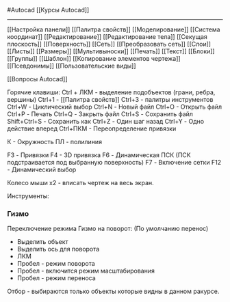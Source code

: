 #Autocad 
[[Курсы Autocad]]
__________
[[Настройка панели]]
[[Палитра свойств]]
[[Моделирование]]
[[Система координат]]
[[Редактирование]]
[[Редактирование тела]]
[[Секущая плоскость]]
[[Поверхность]]
[[Сеть]]
[[Преобразовать сеть]]
[[Слои]]
[[Листы]]
[[Размеры]]
[[Мультивыноски]]
[[Печать]]
[[Текст]]
[[Блоки]]
[[Группы]]
[[Шаблон]]
[[Копирование элементов чертежа]]
[[Псевдонимы]]
[[Пользовательские виды]]

[[Вопросы Autocad]]

Горячие клавиши:
Ctrl + ЛКМ - выделение подобъектов (грани, ребра, вершины)
Ctrl+1 - [[Палитра свойств]]
Ctrl+3 - палитры инструментов
Ctrl+W - Циклический выбор
Ctrl+N - Новый файл
Ctrl+О - Открыть файл
Ctrl+P - Печать
Ctrl+Q - Закрыть файл
Ctrl+S - Сохранить файл
Shift+Ctrl+S - Сохранить как
Ctrl+Z - Один шаг назад
Ctrl+Y - Одно действие вперед
Ctrl+ПКМ - Переопределение привязки

К - Окружность
ПЛ - полилиния

F3 - Привязки
F4 - 3D привязка
F6 - Динамическая ПСК (ПСК подстраивается под выбранную поверхность)
F7 - Включение сетки
F12 - Динамический выбор


Колесо мыши х2 - вписать чертеж на весь экран.

Инструменты:


### Гизмо
Переключение режима Гизмо на поворот: (По умолчанию перенос)
- Выделить объект
- Выделить ось для поворота
- ЛКМ
- Пробел - режим поворота
- Пробел - включится режим масштабирования
- Пробел - режим переноса

Отбор - выбираются только объекты которые видны в данном ракурсе.